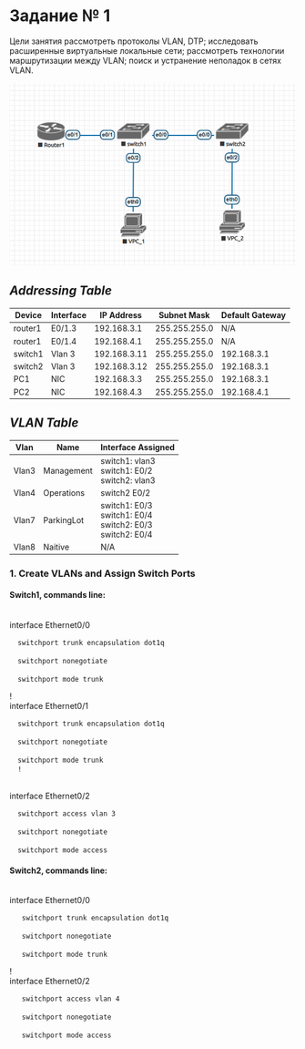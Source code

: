 # Задание № 1
Цели занятия
рассмотреть протоколы VLAN, DTP;
исследовать расширенные виртуальные локальные сети;
рассмотреть технологии маршрутизации между VLAN;
поиск и устранение неполадок в сетях VLAN.

![](https://github.com/tatujo2/networks/blob/main/screenshots/1.1.png)

## _Addressing Table_ 

| Device | Interface  | IP Address   |  Subnet Mask  | Default Gateway |
|--------|------------|--------------|---------------|-----------------|
|router1 | E0/1.3     | 192.168.3.1  | 255.255.255.0 |       N/A       |
|router1 | E0/1.4     | 192.168.4.1  | 255.255.255.0 |       N/A       |
|switch1 | Vlan 3     | 192.168.3.11 | 255.255.255.0 |192.168.3.1      |
|switch2 | Vlan 3     | 192.168.3.12 | 255.255.255.0 |192.168.3.1      |
|PC1     | NIC        | 192.168.3.3  | 255.255.255.0 |192.168.3.1      |
|PC2     | NIC        | 192.168.4.3  | 255.255.255.0 |192.168.4.1      |

## _VLAN Table_ 
|Vlan | Name | Interface Assigned|
|-----|------|-------------------|
|Vlan3|Management|switch1: vlan3 <br> switch1: E0/2 <br> switch2: vlan3|
|Vlan4|Operations|switch2 E0/2|
|Vlan7|ParkingLot|switch1: E0/3 <br> switch1: E0/4 <br> switch2: E0/3 <br> switch2: E0/4|
|Vlan8|Naitive|N/A|


### 1. Create VLANs and Assign Switch Ports
#### Switch1, commands line:
<br> interface Ethernet0/0
      
      switchport trunk encapsulation dot1q
      
      switchport nonegotiate
      
      switchport mode trunk
!
<br> interface Ethernet0/1

      switchport trunk encapsulation dot1q
      
      switchport nonegotiate
      
      switchport mode trunk
      !
<br> interface Ethernet0/2

      switchport access vlan 3
      
      switchport nonegotiate
  
      switchport mode access


#### Switch2, commands line:
<br> interface Ethernet0/0

       switchport trunk encapsulation dot1q
       
       switchport nonegotiate
       
       switchport mode trunk
!
<br> interface Ethernet0/2

       switchport access vlan 4
       
       switchport nonegotiate
       
       switchport mode access

